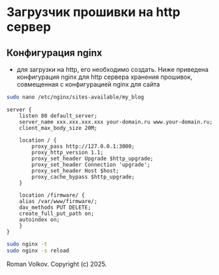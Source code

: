 # Загрузчик прошивки на http сервер

## Конфигурация nginx

- для загрузки на http, его необходимо создать. Ниже приведена конфигурация nginx для http сервера хранения прошивок, совмещенная с конфигурацией nginx для сайта

```bash
sudo nano /etc/nginx/sites-available/my_blog
```

```nginx
server {
    listen 80 default_server;
    server_name xxx.xxx.xxx.xxx your-domain.ru www.your-domain.ru;
    client_max_body_size 20M;

    location / {
        proxy_pass http://127.0.0.1:3000;
        proxy_http_version 1.1;
        proxy_set_header Upgrade $http_upgrade;
        proxy_set_header Connection 'upgrade';
        proxy_set_header Host $host;
        proxy_cache_bypass $http_upgrade;
    }

    location /firmware/ {
    alias /var/www/firmware/;
    dav_methods PUT DELETE;
    create_full_put_path on;
    autoindex on;
    }
}
```

```bash
sudo nginx -t
sudo nginx -s reload
```

Roman Volkov. Copyright (c) 2025.
